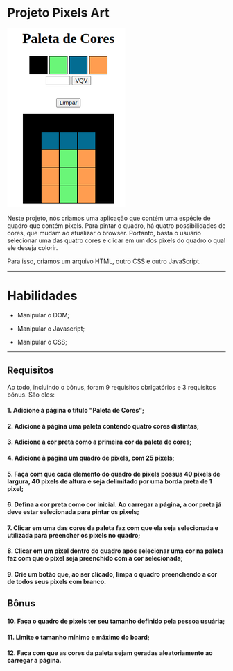 # Projeto Pixels Art

<img src="../../images/PIXELS_ART.png" alt="Project-logo">

Neste projeto, nós criamos uma aplicação que contém uma espécie de quadro que contém pixels. Para pintar o quadro, há quatro possibilidades de cores, que mudam ao atualizar o browser. Portanto, basta o usuário selecionar uma das quatro cores e clicar em um dos pixels do quadro o qual ele deseja colorir.

Para isso, criamos um arquivo HTML, outro CSS e outro JavaScript.

---

# Habilidades

- Manipular o DOM;

- Manipular o Javascript;

- Manipular o CSS;

---

## Requisitos

Ao todo, incluindo o bônus, foram 9 requisitos obrigatórios e 3 requisitos bônus. São eles:

#### 1. Adicione à página o título "Paleta de Cores";

#### 2. Adicione à página uma paleta contendo quatro cores distintas;

#### 3. Adicione a cor preta como a primeira cor da paleta de cores;

#### 4. Adicione à página um quadro de pixels, com 25 pixels;

#### 5. Faça com que cada elemento do quadro de pixels possua 40 pixels de largura, 40 pixels de altura e seja delimitado por uma borda preta de 1 pixel;

#### 6. Defina a cor preta como cor inicial. Ao carregar a página, a cor preta já deve estar selecionada para pintar os pixels;

#### 7. Clicar em uma das cores da paleta faz com que ela seja selecionada e utilizada para preencher os pixels no quadro;

#### 8. Clicar em um pixel dentro do quadro após selecionar uma cor na paleta faz com que o pixel seja preenchido com a cor selecionada;

#### 9. Crie um botão que, ao ser clicado, limpa o quadro preenchendo a cor de todos seus pixels com branco.

## Bônus

#### 10. Faça o quadro de pixels ter seu tamanho definido pela pessoa usuária;

#### 11. Limite o tamanho mínimo e máximo do board;

#### 12. Faça com que as cores da paleta sejam geradas aleatoriamente ao carregar a página.